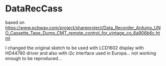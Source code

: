 # DataRecCass
based on https://www.pcbway.com/project/shareproject/Data_Recorder_Arduino_UNO_Cassette_Tape_Dump_CMT_remote_control_for_vintage_co_6a906b6c.html

I changed the original sketch to be used with LCD1602 display with HD44780 driver and also with i2c interface used in Europa... not working enough to be reproduced...

